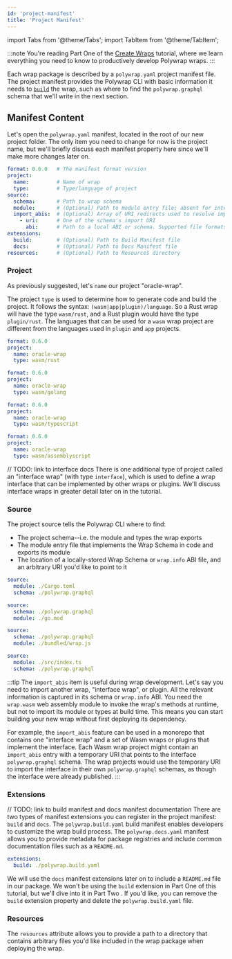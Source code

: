 ```yaml
---
id: 'project-manifest'
title: 'Project Manifest'
---
```

import Tabs from '@theme/Tabs';
import TabItem from '@theme/TabItem';

:::note
You're reading Part One of the [Create Wraps](../introduction) tutorial, where we learn everything you need to know to productively develop Polywrap wraps.
:::

Each wrap package is described by a `polywrap.yaml` project manifest file. The project manifest provides the Polywrap CLI with basic information it needs to [`build`](https://github.com/polywrap/cli/tree/origin-dev/packages/cli#build--b) the wrap, such as where to find the `polywrap.graphql` schema that we'll write in the next section.

## Manifest Content

Let's open the `polywrap.yaml` manifest, located in the root of our new project folder. The only item you need to change for now is the project name, but we'll briefly discuss each manifest property here since we'll make more changes later on.

```yaml title="Project Manifest v0.6.0"
format: 0.6.0   # The manifest format version
project:
  name:         # Name of wrap
  type:         # Type/language of project
source:
  schema:       # Path to wrap schema
  module:       # (Optional) Path to module entry file; absent for interface wraps
  import_abis:  # (Optional) Array of URI redirects used to resolve imports in the schema
    - uri:      # One of the schema's import URI
      abi:      # Path to a local ABI or schema. Supported file formats: [*.graphql, *.info, *.json, *.yaml]
extensions:
  build:        # (Optional) Path to Build Manifest file
  docs:         # (Optional) Path to Docs Manifest file
resources:      # (Optional) Path to Resources directory
```

### **Project**

As previously suggested, let's `name` our project "oracle-wrap".

The project `type` is used to determine how to generate code and build the project. It follows the syntax: `(wasm|app|plugin)/language`. So a Rust wrap will have the type `wasm/rust`, and a Rust plugin would have the type `plugin/rust`. The languages that can be used for a `wasm` wrap project are different from the languages used in `plugin` and `app` projects.

<Tabs groupId="project-manifest-project">
  <TabItem value="rust" label="Rust">

```yaml
format: 0.6.0
project:
  name: oracle-wrap
  type: wasm/rust
```

  </TabItem>

  <TabItem value="golang" label="Go">

```yaml
format: 0.6.0
project:
  name: oracle-wrap
  type: wasm/golang
```

  </TabItem>

  <TabItem value="typescript" label="TypeScript">

```yaml
format: 0.6.0
project:
  name: oracle-wrap
  type: wasm/typescript
```

  </TabItem>

  <TabItem value="assemblyscript" label="AssemblyScript">

```yaml
format: 0.6.0
project:
  name: oracle-wrap
  type: wasm/assemblyscript
```

  </TabItem>
</Tabs>

// TODO: link to interface docs
There is one additional type of project called an "interface wrap" (with type `interface`), which is used to define a wrap interface that can be implemented by other wraps or plugins. We'll discuss interface wraps in greater detail later on in the tutorial.

### **Source**

The project source tells the Polywrap CLI where to find:
- The project schema--i.e. the module and types the wrap exports
- The module entry file that implements the Wrap Schema in code and exports its module
- The location of a locally-stored Wrap Schema or `wrap.info` ABI file, and an arbitrary URI you'd like to point to it

<Tabs groupId="project-manifest-source">
  <TabItem value="rust" label="Rust">

```yaml
source:
  module: ./Cargo.toml
  schema: ./polywrap.graphql
```

  </TabItem>

  <TabItem value="golang" label="Go">

```yaml
source:
  schema: ./polywrap.graphql
  module: ./go.mod
```

  </TabItem>

  <TabItem value="typescript" label="TypeScript">

```yaml
source:
  schema: ./polywrap.graphql
  module: ./bundled/wrap.js
```

  </TabItem>

  <TabItem value="assemblyscript" label="AssemblyScript">

```yaml
source:
  module: ./src/index.ts
  schema: ./polywrap.graphql
```

  </TabItem>
</Tabs>

:::tip
The `import_abis` item is useful during wrap development. Let's say you need to import another wrap, "interface wrap", or plugin. All the relevant information is captured in its schema or `wrap.info` ABI. You need the `wrap.wasm` web assembly module to invoke the wrap's methods at runtime, but not to import its module or types at build time. This means you can start building your new wrap without first deploying its dependency.

For example, the `import_abis` feature can be used in a monorepo that contains one "interface wrap" and a set of Wasm wraps or plugins that implement the interface. Each Wasm wrap project might contain an `import_abis` entry with a temporary URI that points to the interface `polywrap.graphql` schema. The wrap projects would use the temporary URI to import the interface in their own `polywrap.graphql` schemas, as though the interface were already published.
:::

### **Extensions**

// TODO: link to build manifest and docs manifest documentation
There are two types of manifest extensions you can register in the project manifest: `build` and `docs`. The `polywrap.build.yaml` build manifest enables developers to customize the wrap build process. The `polywrap.docs.yaml` manifest allows you to provide metadata for package registries and include common documentation files such as a `README.md`.

```yaml
extensions:
  build: ./polywrap.build.yaml
```

We will use the `docs` manifest extensions later on to include a `README.md` file in our package. We won't be using the `build` extension in Part One of this tutorial, but we'll dive into it in Part Two . If you'd like, you can remove the `build` extension property and delete the `polywrap.build.yaml` file.

### **Resources**
The `resources` attribute allows you to provide a path to a directory that contains arbitrary files you'd like included in the wrap package when deploying the wrap.